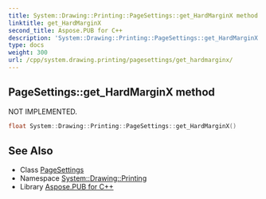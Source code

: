 ```yaml
---
title: System::Drawing::Printing::PageSettings::get_HardMarginX method
linktitle: get_HardMarginX
second_title: Aspose.PUB for C++
description: 'System::Drawing::Printing::PageSettings::get_HardMarginX method. NOT IMPLEMENTED in C++.'
type: docs
weight: 300
url: /cpp/system.drawing.printing/pagesettings/get_hardmarginx/
---
```

## PageSettings::get_HardMarginX method


NOT IMPLEMENTED.

```cpp
float System::Drawing::Printing::PageSettings::get_HardMarginX()
```


## See Also

* Class [PageSettings](../)
* Namespace [System::Drawing::Printing](../../)
* Library [Aspose.PUB for C++](../../../)
